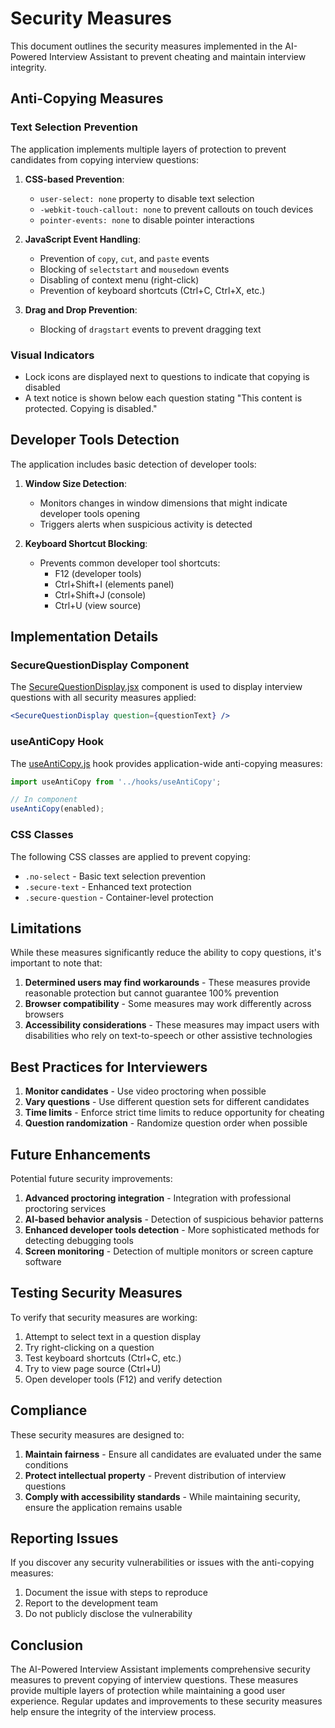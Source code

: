 # Security Measures

This document outlines the security measures implemented in the AI-Powered Interview Assistant to prevent cheating and maintain interview integrity.

## Anti-Copying Measures

### Text Selection Prevention

The application implements multiple layers of protection to prevent candidates from copying interview questions:

1. **CSS-based Prevention**:
   - `user-select: none` property to disable text selection
   - `-webkit-touch-callout: none` to prevent callouts on touch devices
   - `pointer-events: none` to disable pointer interactions

2. **JavaScript Event Handling**:
   - Prevention of `copy`, `cut`, and `paste` events
   - Blocking of `selectstart` and `mousedown` events
   - Disabling of context menu (right-click)
   - Prevention of keyboard shortcuts (Ctrl+C, Ctrl+X, etc.)

3. **Drag and Drop Prevention**:
   - Blocking of `dragstart` events to prevent dragging text

### Visual Indicators

- Lock icons are displayed next to questions to indicate that copying is disabled
- A text notice is shown below each question stating "This content is protected. Copying is disabled."

## Developer Tools Detection

The application includes basic detection of developer tools:

1. **Window Size Detection**:
   - Monitors changes in window dimensions that might indicate developer tools opening
   - Triggers alerts when suspicious activity is detected

2. **Keyboard Shortcut Blocking**:
   - Prevents common developer tool shortcuts:
     - F12 (developer tools)
     - Ctrl+Shift+I (elements panel)
     - Ctrl+Shift+J (console)
     - Ctrl+U (view source)

## Implementation Details

### SecureQuestionDisplay Component

The [SecureQuestionDisplay.jsx](file:///D:/interview%20bot/src/components/SecureQuestionDisplay.jsx) component is used to display interview questions with all security measures applied:

```jsx
<SecureQuestionDisplay question={questionText} />
```

### useAntiCopy Hook

The [useAntiCopy.js](file:///D:/interview%20bot/src/hooks/useAntiCopy.js) hook provides application-wide anti-copying measures:

```jsx
import useAntiCopy from '../hooks/useAntiCopy';

// In component
useAntiCopy(enabled);
```

### CSS Classes

The following CSS classes are applied to prevent copying:

- `.no-select` - Basic text selection prevention
- `.secure-text` - Enhanced text protection
- `.secure-question` - Container-level protection

## Limitations

While these measures significantly reduce the ability to copy questions, it's important to note that:

1. **Determined users may find workarounds** - These measures provide reasonable protection but cannot guarantee 100% prevention
2. **Browser compatibility** - Some measures may work differently across browsers
3. **Accessibility considerations** - These measures may impact users with disabilities who rely on text-to-speech or other assistive technologies

## Best Practices for Interviewers

1. **Monitor candidates** - Use video proctoring when possible
2. **Vary questions** - Use different question sets for different candidates
3. **Time limits** - Enforce strict time limits to reduce opportunity for cheating
4. **Question randomization** - Randomize question order when possible

## Future Enhancements

Potential future security improvements:

1. **Advanced proctoring integration** - Integration with professional proctoring services
2. **AI-based behavior analysis** - Detection of suspicious behavior patterns
3. **Enhanced developer tools detection** - More sophisticated methods for detecting debugging tools
4. **Screen monitoring** - Detection of multiple monitors or screen capture software

## Testing Security Measures

To verify that security measures are working:

1. Attempt to select text in a question display
2. Try right-clicking on a question
3. Test keyboard shortcuts (Ctrl+C, etc.)
4. Try to view page source (Ctrl+U)
5. Open developer tools (F12) and verify detection

## Compliance

These security measures are designed to:

1. **Maintain fairness** - Ensure all candidates are evaluated under the same conditions
2. **Protect intellectual property** - Prevent distribution of interview questions
3. **Comply with accessibility standards** - While maintaining security, ensure the application remains usable

## Reporting Issues

If you discover any security vulnerabilities or issues with the anti-copying measures:

1. Document the issue with steps to reproduce
2. Report to the development team
3. Do not publicly disclose the vulnerability

## Conclusion

The AI-Powered Interview Assistant implements comprehensive security measures to prevent copying of interview questions. These measures provide multiple layers of protection while maintaining a good user experience. Regular updates and improvements to these security measures help ensure the integrity of the interview process.